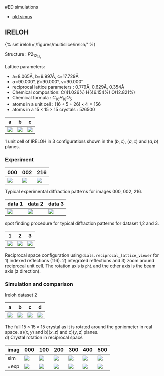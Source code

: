 #ED simulations

- [old simus](/projects/multislice/old_simus)

## IRELOH
{% set ireloh='/figures/multislice/ireloh/' %}

Structure : $P2_12_12_1$

Lattice parameters:

- a=8.065Å, b=9.997Å, c=17.729Å
- $\alpha$=90.000°, $\beta$=90.000°, $\gamma$=90.000°
- reciprocal lattice parameters : 0.779Å, 0.629Å, 0.354Å
- Chemical composition: C(41.026%) H(46.154%) O(12.821%)
- Chemical formula : $C_{16} H_{18} O_5$
- atoms in a unit cell : $(16+5+26)\times 4 = 156$
- atoms in a $15\times15\times15$ crystals : 526500

a    | b     | c
---- | ----- | -----
[![]({{ireloh}}vestaA.png)]({{ireloh}}vestaA.png) |  [![]({{ireloh}}vestaB.png)]({{ireloh}}vestaB.png) | [![]({{ireloh}}vestaC.png)]({{ireloh}}vestaC.png)

1 unit cell of IRELOH in 3 configurations shown in the $(b,c)$, $(a,c)$ and $(a,b)$ planes.


### Experiment
000  | 002   | 216
---- | ----- | -----
[![]({{ireloh}}exp_000.png)]({{ireloh}}exp_000.png) |  [![]({{ireloh}}exp_002.png)]({{ireloh}}exp_002.png) | [![]({{ireloh}}exp_216.png)]({{ireloh}}exp_216.png)

Typical experimental diffraction patterns for images 000, 002, 216.

data 1  | data 2   | data 3
------- | -------- | --------
[![]({{ireloh}}spot1_484.png)]({{ireloh}}spot1_484.png) |  [![]({{ireloh}}spot2_150.png)]({{ireloh}}spot2_150.png) | [![]({{ireloh}}spot3_484.png)]({{ireloh}}spot3_484.png)

spot finding procedure for typical diffraction patterns for dataset 1,2 and 3.

1  | 2  | 3
-- | -- | --
[![]({{ireloh}}dials_viewer1.png)]({{ireloh}}dials_viewer1.png) |  [![]({{ireloh}}dials_viewer3.png)]({{ireloh}}dials_viewer3.png) |  [![]({{ireloh}}dials_viewer2.png)]({{ireloh}}dials_viewer2.png)

Reciprocal space configuration using `dials.reciprocal_lattice_viewer` for 1) indexed reflections (116). 2) integrated reflections and 3) zoom around reciprocal unit cell.
The rotation axis is `phi` and the other axis is the beam axis (z direction).

### Simulation and comparison

Ireloh dataset 2

a  | b  | c  | d
-- | -- | -- | --
[![]({{ireloh}}ireloh2_xy.gif)]({{ireloh}}ireloh2_xy.gif) | [![]({{ireloh}}ireloh2_yz.gif)]({{ireloh}}ireloh2_yz.gif) | [![]({{ireloh}}ireloh2_xz.gif)]({{ireloh}}ireloh2_xz.gif) | [![]({{ireloh}}ireloh2_abc.gif)]({{ireloh}}ireloh2_abc.gif)

The full $15\times 15\times 15$ crystal as it is rotated around the goniometer in real space.
a)$(x,y)$ and b)$(x,z)$ and c)$(y,z)$ planes.   
d) Crystal rotation in reciprocal space.


imag | 000 | 100 | 200 | 300 | 400 | 500  
---- | --- | --- | --- | --- | --- | ---
sim  | [![]({{ireloh}}ireloh2_0000sim.png)]({{ireloh}}ireloh2_0000sim.png) | [![]({{ireloh}}ireloh2_0100sim.png)]({{ireloh}}ireloh2_0100sim.png) | [![]({{ireloh}}ireloh2_0200sim.png)]({{ireloh}}ireloh2_0200sim.png) | [![]({{ireloh}}ireloh2_0300sim.png)]({{ireloh}}ireloh2_0300sim.png) | [![]({{ireloh}}ireloh2_0400sim.png)]({{ireloh}}ireloh2_0400sim.png) | [![]({{ireloh}}ireloh2_0500sim.png)]({{ireloh}}ireloh2_0500sim.png)
=exp  |  [![]({{ireloh}}ireloh2_0000exp.png)]({{ireloh}}ireloh2_0000exp.png) | [![]({{ireloh}}ireloh2_0100exp.png)]({{ireloh}}ireloh2_0100exp.png) | [![]({{ireloh}}ireloh2_0200exp.png)]({{ireloh}}ireloh2_0200exp.png) | [![]({{ireloh}}ireloh2_0300exp.png)]({{ireloh}}ireloh2_0300exp.png) | [![]({{ireloh}}ireloh2_0400exp.png)]({{ireloh}}ireloh2_0400exp.png) | [![]({{ireloh}}ireloh2_0500exp.png)]({{ireloh}}ireloh2_0500exp.png)


<!-- ### setup

rep | 10  | 15  | 20
--- | --- | --- | ---
pad=1 | [![]({{ireloh}}pad1-rep10log.png)]({{ireloh}}pad1-rep10log.png) |  [![]({{ireloh}}pad1-rep15log.png)]({{ireloh}}pad1-rep15log.png) | [![]({{ireloh}}pad1-rep20log.png)]({{ireloh}}pad1-rep20log.png)
pad=2 | [![]({{ireloh}}pad2-rep10log.png)]({{ireloh}}pad2-rep10log.png) |  [![]({{ireloh}}pad2-rep15log.png)]({{ireloh}}pad2-rep15log.png) | [![]({{ireloh}}pad2-rep20log.png)]({{ireloh}}pad2-rep20log.png)
pad=3 | [![]({{ireloh}}pad3-rep10log.png)]({{ireloh}}pad3-rep10log.png) |  [![]({{ireloh}}pad3-rep15log.png)]({{ireloh}}pad3-rep15log.png) | [![]({{ireloh}}pad3-rep20log.png)]({{ireloh}}pad3-rep20log.png) -->




<!--
a  | b  | c
-- | -- | --
[![]({{ireloh}}1_484_xyz.png)]({{ireloh}}1_484_xyz.png) | [![]({{ireloh}}1_484_rot.png)]({{ireloh}}1_484_rot.png) | [![]({{ireloh}}1_484_dav.png)]({{ireloh}}1_484_dav.png)

a) Real space unit cell with the atoms inside. The beam orientation for image 484 is $[-1.52, -0.51, 0.65]$ as given by `uvw zone axis` using `dials.frame_orientations ` in the $[\bb x,\bb y,\bb z]$ base.
b) Same as a) after re-orienting the crystal in such a way that the beam coincides with the $z$ axis as assumed by the multislice implementation.
c) Reorientation using `scan_orientations.py` code. -->

<!-- Ireloh dataset 01

a  | b  | c  | d
-- | -- | -- | --   
[![]({{ireloh}}ireloh1_xy.gif)]({{ireloh}}ireloh1_xy.gif) | [![]({{ireloh}}ireloh1_yz.gif)]({{ireloh}}ireloh1_yz.gif) | [![]({{ireloh}}ireloh1_xz.gif)]({{ireloh}}ireloh1_xz.gif) | [![]({{ireloh}}ireloh1_abc.gif)]({{ireloh}}ireloh1_abc.gif)

The full $15\times 15\times 15$ crystal as it is rotated around the goniometer in real space.
a)$(x,y)$ and b)$(x,z)$ and c)$(y,z)$ planes.   
d) Crystal rotation in reciprocal space. -->

<!--
image | a  | b  | c  | d
----- | -- | -- | -- | --
484 | [![]({{ireloh}}ireloh_rotated484xy.png)]({{ireloh}}ireloh_rotated484xy.png) | [![]({{ireloh}}ireloh_rotated484xz.png)]({{ireloh}}ireloh_rotated484xz.png) | [![]({{ireloh}}ireloh_rotated484yz.png)]({{ireloh}}ireloh_rotated484yz.png) | [![]({{ireloh}}spot1_484_viewer.png)]({{ireloh}}spot1_484_viewer.png)
900 | [![]({{ireloh}}ireloh_rotated900xy.png)]({{ireloh}}ireloh_rotated900xy.png) | [![]({{ireloh}}ireloh_rotated900xz.png)]({{ireloh}}ireloh_rotated900xz.png) | [![]({{ireloh}}ireloh_rotated900yz.png)]({{ireloh}}ireloh_rotated900yz.png) | [![]({{ireloh}}spot1_900_viewer.png)]({{ireloh}}spot1_900_viewer.png)

Crystal setup for images 484 and 900 in the a)$(x,y)$ and b)$(x,z)$ and c)$(y,z)$ planes.   $z$ is the beam axis and the blue rectangle represents the simulation domain.
d) Experimental diffraction pattern with projection of the reciprocal lattice vectors.

The diffraction patterns 484 and 900 are simulated and compared to experimental one.

image | a  | b  | c  
----- | -- | -- | --
484 | [![]({{ireloh}}484_B.svg)]({{ireloh}}484_B.svg) | [![]({{ireloh}}484_I.png)]({{ireloh}}484_I.png) | [![]({{ireloh}}spot1_484_viewer.png)]({{ireloh}}spot1_484_viewer.png)
900 | [![]({{ireloh}}900_B.svg)]({{ireloh}}900_B.svg) | [![]({{ireloh}}900_I.png)]({{ireloh}}900_I.png) | [![]({{ireloh}}spot1_900_viewer.png)]({{ireloh}}spot1_900_viewer.png)

 a) Evolution of main beams with thickness.
 b) Diffraction pattern at thickness $z=309A$.
 c) Experimental diffraction pattern with projection of the reciprocal lattice vectors. -->


<!-- ### Zone axis simulation

xy | zx | zy
-- | -- | --
[![]({{ireloh}}001_xy.png)]({{ireloh}}001_xy.png) |  [![]({{ireloh}}001_zx.png)]({{ireloh}}001_zx.png) | [![]({{ireloh}}001_zy.png)]({{ireloh}}001_zy.png)

Simulation domain : $8\times 8$ super cell with padding corresponding to the blue domain shown in the $(x,y)$, $(z,x)$ and $(z,y)$ planes.

001  | 001   | 001
---- | ----- | -----
[![]({{ireloh}}001_SC.png)]({{ireloh}}001_SC.png) |  [![]({{ireloh}}001_SC.png)]({{ireloh}}001_SC.png) | [![]({{ireloh}}001_SC.png)]({{ireloh}}001_SC.png)

Typical simulated diffraction patterns after propagating through 100 unit cells thick crystal $\approx 1770A$. -->
